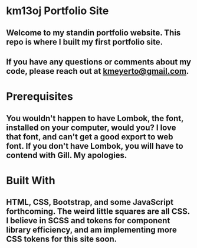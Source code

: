 # km13oj Portfolio Site

## Welcome to my standin portfolio website. This repo is where I built my first portfolio site. 
## If you have any questions or comments about my code, please reach out at kmeyerto@gmail.com.

# Prerequisites

## You wouldn't happen to have Lombok, the font, installed on your computer, would you? I love that font, and can't get a good export to web font. If you don't have Lombok, you will have to contend with Gill. My apologies. 

# Built With

## HTML, CSS, Bootstrap, and some JavaScript forthcoming. The weird little squares are all CSS. I believe in SCSS and tokens for component library efficiency, and am implementing more CSS tokens for this site soon. 
